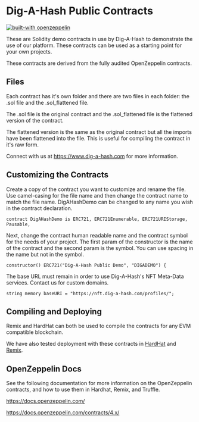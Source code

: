 # Dig-A-Hash Public Contracts

[![built-with openzeppelin](https://img.shields.io/badge/built%20with-OpenZeppelin-3677FF)](https://docs.openzeppelin.com/)

These are Solidity demo contracts in use by Dig-A-Hash to demonstrate the use of our platform. These contracts can be used as a starting point for your own projects.

These contracts are derived from the fully audited OpenZeppelin contracts.

## Files

Each contract has it's own folder and there are two files in each folder: the .sol file and the .sol_flattened file.

The .sol file is the original contract and the .sol_flattened file is the flattened version of the contract.

The flattened version is the same as the original contract but all the imports have been flattened into the file. This is useful for compiling the contract in it's raw form.

Connect with us at https://www.dig-a-hash.com for more information.

## Customizing the Contracts

Create a copy of the contract you want to customize and rename the file. Use camel-casing for the file name and then change the contract name to match the file name. DigAHashDemo can be changed to any name you wish in the contract declaration.

```
contract DigAHashDemo is ERC721, ERC721Enumerable, ERC721URIStorage, Pausable,
```

Next, change the contract human readable name and the contract symbol for the needs of your project. The first param of the constructor is the name of the contract and the second param is the symbol. You can use spacing in the name but not in the symbol.

```
constructor() ERC721("Dig-A-Hash Public Demo", "DIGADEMO") {
```

The base URL must remain in order to use Dig-A-Hash's NFT Meta-Data services. Contact us for custom domains.

```
string memory baseURI = "https://nft.dig-a-hash.com/profiles/";
```

## Compiling and Deploying

Remix and HardHat can both be used to compile the contracts for any EVM compatible blockchain.

We have also tested deployment with these contracts in [HardHat](https://github.com/NomicFoundation/hardhat) and [Remix](https://remix.ethereum.org/).

## OpenZeppelin Docs

See the following documentation for more information on the OpenZeppelin contracts, and how to use them in Hardhat, Remix, and Truffle.

https://docs.openzeppelin.com/

https://docs.openzeppelin.com/contracts/4.x/
